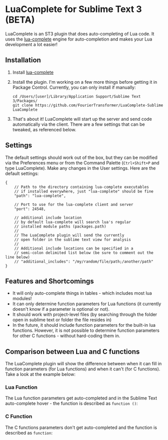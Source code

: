 # LuaComplete for Sublime Text 3 (BETA)
LuaComplete is an ST3 plugin that does auto-completing of Lua code. It uses the [lua-complete](https://github.com/FourierTransformer/lua-complete) engine for auto-completion and makes your Lua development a lot easier!

## Installation
1. Install [lua-complete](https://github.com/FourierTransformer/lua-complete#setup)

2. Install the plugin. I'm working on a few more things before getting it in Package Control. Currently, you can only install if manually:
    ```
    cd /Users/[user]/Library/Application Support/Sublime Text 3/Packages/
    git clone https://github.com/FourierTransformer/LuaComplete-Sublime LuaComplete
    ```

3. That's about it! LuaComplete will start up the server and send code automatically via the client. There are a few settings that can be tweaked, as referenced below.

## Settings
The default settings should work out of the box, but they can be modified via the Preferences menu or from the Command Palette (`Ctrl+Shift+P` and type LuaComplete). Make any changes in the User settings. Here are the default settings:
```
{
    // Path to the directory containing lua-complete executables
    // if installed everywhere, just "lua-complete" should be fine
    "path": "lua-complete",

    // Port to use for the lua-complete client and server
    "port": 24548,

    // additional include location
    // by default lua-complete will search lua's regular 
    // installed module paths (packages.path)
    // 
    // The LuaComplete plugin will send the currently
    // open folder in the sublime text view for analysis
    // 
    // Additional include locations can be specified in a
    // semi-colon delimited list below (be sure to comment out the line below)
    // "additional_includes": "/my/random/file/path;/another/path"
}
```

## Features and Shortcomings
 * It will only auto-complete things in tables - which includes most lua modules!
 * It can only determine function parameters for Lua functions (it currently doesn't know if a parameter is optional or not).
 * It should work with project-level files (by searching through the folder open in sublime text or folder the file resides in)
 * In the future, it should include function parameters for the built-in lua functions. However, it is not possible to determine function parameters for other C functions - without hard-coding them in.

## Comparison between Lua and C functions
The LuaComplete plugin will show the difference between when it can fill in function parameters (for Lua functions) and when it can't (for C functions). Take a look at the example below:

### Lua Function
The Lua function parameters get auto-completed and in the Sublime Text auto-complete hover - the function is described as `function ()`:

### C Function
The C functions parameters don't get auto-completed and the function is described as `function`:

